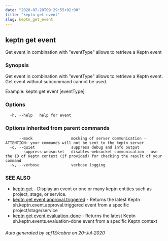 ```yaml
---
date: "2020-07-20T09:29:55+02:00"
title: "keptn get event"
slug: keptn_get_event
---
```

## keptn get event

Get event in combination with "eventType" allows to retrieve a Keptn event

### Synopsis

Get event in combination with "eventType" allows to retrieve a Keptn event. Get event without subcommand cannot be used.

Example:
	keptn get event [eventType]

### Options

```
  -h, --help   help for event
```

### Options inherited from parent commands

```
      --mock                 mocking of server communication - ATTENTION: your commands will not be sent to the keptn server
  -q, --quiet                suppress debug and info output
      --suppress-websocket   disables websocket communication - use the ID of Keptn context (if provided) for checking the result of your command
  -v, --verbose              verbose logging
```

### SEE ALSO

* [keptn get](../keptn_get/)	 - Display an event or one or many keptn entities such as project, stage, or service.
* [keptn get event approval.triggered](../keptn_get_event_approval.triggered/)	 - Returns the latest Keptn sh.keptn.event.approval.triggered event from a specific project/stage/service
* [keptn get event evaluation-done](../keptn_get_event_evaluation-done/)	 - Returns the latest Keptn sh.keptn.events.evaluation-done event from a specific Keptn context

###### Auto generated by spf13/cobra on 20-Jul-2020
